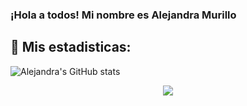 ### ¡Hola a todos! Mi nombre es Alejandra Murillo 

## 🔎 Mis estadisticas: 

![Alejandra's GitHub stats](https://github-readme-stats.vercel.app/api?username=AlejandraMurilloL&show_icons=true&theme=tokyonight)

<p align="center"> <img src="https://github-readme-stats.vercel.app/api/top-langs/?username=AlejandraMurilloL&layout=compact&show_icons=true&theme=tokyonight"/>
